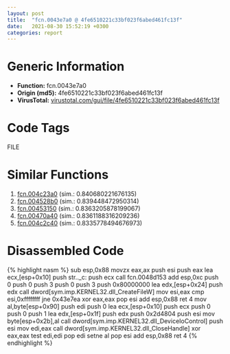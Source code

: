 ```yaml
---
layout: post
title:  "fcn.0043e7a0 @ 4fe6510221c33bf023f6abed461fc13f"
date:   2021-08-30 15:52:19 +0300
categories: report
---
```


# Generic Information
- **Function:** fcn.0043e7a0
- **Origin (md5):** 4fe6510221c33bf023f6abed461fc13f
- **VirusTotal:** [virustotal.com/gui/file/4fe6510221c33bf023f6abed461fc13f][virustotal_ref]

# Code Tags
<span class="tag" id="FILE">FILE</span>


# Similar Functions

1. [fcn.004c23a0][similar_1_ref] (sim.: 0.840680221676135)
2. [fcn.004528b0][similar_2_ref] (sim.: 0.839448472950314)
3. [fcn.00453150][similar_3_ref] (sim.: 0.8363205878199067)
4. [fcn.00470a40][similar_4_ref] (sim.: 0.8361188316209236)
5. [fcn.004c2c40][similar_5_ref] (sim.: 0.8335778494676973)


# Disassembled Code

{% highlight nasm %}
sub esp,0x88
movzx eax,ax
push esi
push eax
lea ecx,[esp+0x10]
push str.._c:
push ecx
call fcn.0048d153
add esp,0xc
push 0
push 0
push 3
push 0
push 3
push 0x80000000
lea edx,[esp+0x24]
push edx
call dword[sym.imp.KERNEL32.dll_CreateFileW]
mov esi,eax
cmp esi,0xffffffff
jne 0x43e7ea
xor eax,eax
pop esi
add esp,0x88
ret 4
mov al,byte[esp+0x90]
push edi
push 0
lea ecx,[esp+0x10]
push ecx
push 0
push 0
push 1
lea edx,[esp+0x1f]
push edx
push 0x2d4804
push esi
mov byte[esp+0x2b],al
call dword[sym.imp.KERNEL32.dll_DeviceIoControl]
push esi
mov edi,eax
call dword[sym.imp.KERNEL32.dll_CloseHandle]
xor eax,eax
test edi,edi
pop edi
setne al
pop esi
add esp,0x88
ret 4
{% endhighlight %}


[similar_1_ref]: /report/fcn.004c23a0@279a61b1e76da49531f1f16fd1102a2d
[similar_2_ref]: /report/fcn.004528b0@289859175c221b107317af7727d26c17
[similar_3_ref]: /report/fcn.00453150@289859175c221b107317af7727d26c17
[similar_4_ref]: /report/fcn.00470a40@4fe6510221c33bf023f6abed461fc13f
[similar_5_ref]: /report/fcn.004c2c40@279a61b1e76da49531f1f16fd1102a2d
[virustotal_ref]: https://www.virustotal.com/gui/file/4fe6510221c33bf023f6abed461fc13f